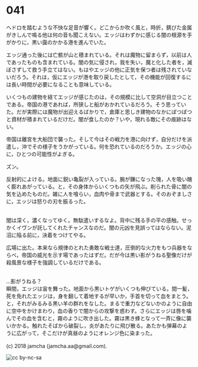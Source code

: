 

# 041

ヘドロを踏むような不快な足音が響く。どこからか吹く風と，時折，錆びた金属がきしんで鳴る他は何の音も聞こえない。エッジはわずかに感じる闇の根源を手がかりに，黒い靄のかかる港を進んでいた。  

エッジ通った後には亡骸が山と積まれている。それは魔物に留まらず，以前は人であったものも含まれている。闇の気に侵され，我を失い，魔と化した者を，滅ぼさずして救う手立てはない。もはやエッジの他に正気を保つ者は残されていないだろう。それは，仮にエッジが港を取り戻したとして，その機能が回復するには長い時間が必要になることも意味している。  

いくつもの建物を経てエッジが感じたのは，その規模に比して空洞が目立つことである。帝国の港であれば，所狭しと船がおかれているだろう。そう思っていた。だが実際には魔物が出迎えるばかりで，倉庫と思しき建物のなかにぽつぽつと資材が積まれているだけだ。闇が食したのか？いや，現れる敵にその痕跡はない。  

帝国は離宮を大船団で襲った。そして今はその戦力を港に向けず，自分だけを派遣し，沖でその様子をうかがっている。何を恐れているのだろうか。エッジの心に，ひとつの可能性がよぎる。  

ズン。  

反射的によける。地面に鋭い亀裂が入っている。腕が鎌になった塊，人を吸い醜く膨れあがっている。と，その身体からいくつもの矢が飛ぶ。削られた骨に闇の気を込めたものだ。雑に人を喰らい，血肉や骨まで武器とする。そのおぞましさに，エッジは怒りの刃を振るった。  

<br>  
闇は深く，濃くなってゆく。無駄遣いするなよ。背中に残る手の平の感触。せっかくイヴンが託してくれたチャンスなのだ。闇の元凶を見誤ってはならない。泥沼に陥る前に，決着をつけてやる。  

広場に出た。本来なら規律のとれた勇敢な戦士達，圧倒的な火力をもつ兵器をならべ，帝国の威光を示す場であったはずだ。だが今は黒い影がうねる聖像だけが殺風景な様子を強調しているだけである。  

<br>  
…影がうねる？  

<br>  
瞬間，エッジは宙を舞った。地面から黒いトゲがいくつも伸びている。間一髪，死を免れたエッジは，身を翻して着地するが早いか，手首を切って血をまとう。と，それがみるみる黒い羊の群れをなした。まるで重力などないかのように自由に空中をかけまわり，血の香りで闇からの攻撃を惑わす。さらにエッジは唇を噛んでその血を含むと，霧のように吹き出した。霧は黒き蜂となって一斉に像に襲いかかる。触れたそばから破裂し，炎があたりに飛び散る。あたかも弾幕のように広がって，そこだけが真昼のようにオレンジ色に染まった。  

<br>  
<br>  
(c) 2018 jamcha (jamcha.aa@gmail.com).  

![cc by-nc-sa](https://i.creativecommons.org/l/by-nc-sa/4.0/88x31.png)  

